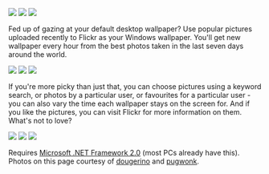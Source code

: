 ![](http://chrisrae.com/hosting/wallpaperflickr/1.png) ![](http://chrisrae.com/hosting/wallpaperflickr/2.png) ![](http://chrisrae.com/hosting/wallpaperflickr/3.png)  

Fed up of gazing at your default desktop wallpaper? Use popular pictures uploaded recently to Flickr as your Windows wallpaper. You'll get new wallpaper every hour from the best photos taken in the last seven days around the world.  

![](http://chrisrae.com/hosting/wallpaperflickr/4.png) ![](http://chrisrae.com/hosting/wallpaperflickr/5.png) ![](http://chrisrae.com/hosting/wallpaperflickr/6.png)  

If you're more picky than just that, you can choose pictures using a keyword search, or photos by a particular user, or favourites for a particular user - you can also vary the time each wallpaper stays on the screen for. And if you like the pictures, you can visit Flickr for more information on them. What's not to love?  

![](http://chrisrae.com/hosting/wallpaperflickr/7.png) ![](http://chrisrae.com/hosting/wallpaperflickr/8.png) ![](http://chrisrae.com/hosting/wallpaperflickr/9.png)  

Requires [Microsoft .NET Framework 2.0](http://www.microsoft.com/downloads/details.aspx?FamilyID=0856eacb-4362-4b0d-8edd-aab15c5e04f5&displaylang=en) (most PCs already have this). Photos on this page courtesy of [dougerino](http://www.flickr.com/photos/dougerino) and [pugwonk](http://www.flickr.com/photos/22959236@N00/).
